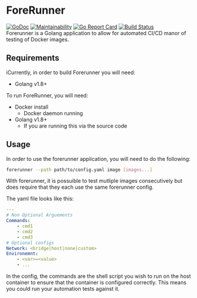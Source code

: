 # ForeRunner
[![GoDoc](https://godoc.org/github.com/MovieStoreGuy/forerunner?status.svg)](https://godoc.org/github.com/MovieStoreGuy/forerunner)
[![Maintainability](https://api.codeclimate.com/v1/badges/3b6eff078d4c45b158d0/maintainability)](https://codeclimate.com/github/MovieStoreGuy/forerunner/maintainability)
[![Go Report Card](https://goreportcard.com/badge/github.com/MovieStoreGuy/forerunner)](https://goreportcard.com/report/github.com/MovieStoreGuy/forerunner)
[![Build Status](https://travis-ci.org/MovieStoreGuy/forerunner.svg?branch=master)](https://travis-ci.org/MovieStoreGuy/forerunner)  
Forerunner is a Golang application to allow for automated CI/CD manor of testing of Docker images.

## Requirements
iCurrently, in order to build Forerunner you will need:
- Golang v1.8+

To run ForeRunner, you will need:
- Docker install
    - Docker daemon running
- Golang v1.8+ 
    - If you are running this via the source code

## Usage
In order to use the forerunner application, you will need to do the following:
```sh
forerunner --path path/to/config.yaml image [images...]
```
With forerunner, it is possuible to test mutliple images consecutively but does require
that they each use the same forerunner config.

The yaml file looks like this:
```yaml
---
# Non Optional Arguements
Commands:
    - cmd1
    - cmd2
    - cmd3
# Optional configs
Network: <bridge|host|none|custom>
Environemnt:
    - <var>=<value>
    - ...
```
In the config, the commands are the shell script you wish to run on the host container to ensure that the container is configured correctly.
This means you could run your automation tests against it.
